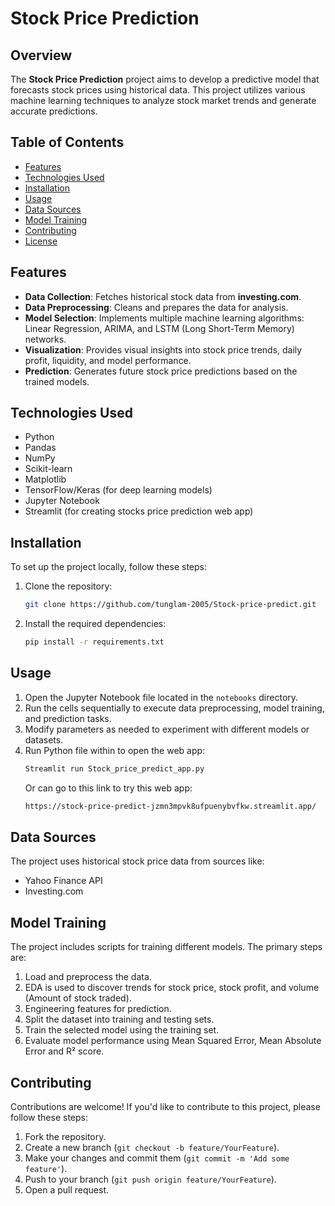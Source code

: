 # Stock Price Prediction

## Overview
The **Stock Price Prediction** project aims to develop a predictive model that forecasts stock prices using historical data. This project utilizes various machine learning techniques to analyze stock market trends and generate accurate predictions.

## Table of Contents
- [Features](#features)
- [Technologies Used](#technologies-used)
- [Installation](#installation)
- [Usage](#usage)
- [Data Sources](#data-sources)
- [Model Training](#model-training)
- [Contributing](#contributing)
- [License](#license)

## Features
- **Data Collection**: Fetches historical stock data from **investing.com**.
- **Data Preprocessing**: Cleans and prepares the data for analysis.
- **Model Selection**: Implements multiple machine learning algorithms: Linear Regression, ARIMA, and LSTM (Long Short-Term Memory) networks.
- **Visualization**: Provides visual insights into stock price trends, daily profit, liquidity, and model performance.
- **Prediction**: Generates future stock price predictions based on the trained models.

## Technologies Used
- Python
- Pandas
- NumPy
- Scikit-learn
- Matplotlib
- TensorFlow/Keras (for deep learning models)
- Jupyter Notebook
- Streamlit (for creating stocks price prediction web app)

## Installation
To set up the project locally, follow these steps:

1. Clone the repository:
   ```bash
   git clone https://github.com/tunglam-2005/Stock-price-predict.git
   ```
2. Install the required dependencies:
   ```bash
   pip install -r requirements.txt
   ```

## Usage
1. Open the Jupyter Notebook file located in the `notebooks` directory.
2. Run the cells sequentially to execute data preprocessing, model training, and prediction tasks.
3. Modify parameters as needed to experiment with different models or datasets.
4. Run Python file within to open the web app:
   ```bash
   Streamlit run Stock_price_predict_app.py
   ```
   Or can go to this link to try this web app:
   ```bash
   https://stock-price-predict-jzmn3mpvk8ufpuenybvfkw.streamlit.app/
   ```

## Data Sources
The project uses historical stock price data from sources like:
- Yahoo Finance API
- Investing.com

## Model Training
The project includes scripts for training different models. The primary steps are:
1. Load and preprocess the data.
2. EDA is used to discover trends for stock price, stock profit, and volume (Amount of stock traded).
3. Engineering features for prediction.
4. Split the dataset into training and testing sets.
5. Train the selected model using the training set.
6. Evaluate model performance using Mean Squared Error, Mean Absolute Error and R² score.

## Contributing
Contributions are welcome! If you'd like to contribute to this project, please follow these steps:
1. Fork the repository.
2. Create a new branch (`git checkout -b feature/YourFeature`).
3. Make your changes and commit them (`git commit -m 'Add some feature'`).
4. Push to your branch (`git push origin feature/YourFeature`).
5. Open a pull request.
